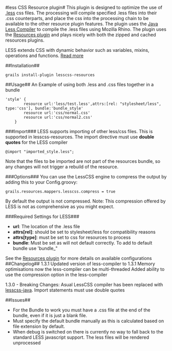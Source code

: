 #less CSS Resource plugin#
This plugin is designed to optimize the use of <a href="http://www.lesscss.org">.less</a> css files. The processing will compile specified .less files into their .css counterparts, and place the css into the processing chain to be available to the other resource plugin features. The plugin uses the <a href="https://github.com/marceloverdijk/lesscss-java">Java Less Compiler</a> to compile the .less files using Mozilla Rhino. The plugin uses the <a href="http://www.grails.org/plugin/resources">Resources plugin</a> and plays nicely with both the zipped and cached resources plugins.

LESS extends CSS with dynamic behavior such as variables, mixins, operations and functions. <a href="http://www.lesscss.org">Read more</a>


##Installation##
<pre><code>grails install-plugin lesscss-resources</code></pre>

##Usage##
An Example of using both .less and .css files together in a bundle
<pre><code>'style' {
        resource url:'less/test.less',attrs:[rel: "stylesheet/less", type:'css'], bundle:'bundle_style'
        resource url:'css/normal.css'
        resource url:'css/normal2.css'
    }
</code></pre>

###Import###
LESS supports importing of other less/css files. This is supported in lesscss-resources. The import directive must use <b>double quotes</b> for the LESS compiler
<pre><code>@import "imported_style.less";
</code></pre>

Note that the files to be imported are not part of the resources bundle, so any changes will not trigger a rebuild of the resource.

###Options###
You can use the LessCSS engine to compress the output by adding this to your Config.groovy:
<pre><code>grails.resources.mappers.lesscss.compress = true</code></pre>

By default the output is not compressed. Note: This compression offered by LESS is not as comprehensive as you might expect.

###Required Settings for LESS###
<ul>
<li><b>url</b>: The location of the .less file</li>
<li><b>attrs[rel]</b>: should be set to stylesheet/less for compatibility reasons</li>
<li><b>attrs[type]</b>: must be set to css for resources to process</li>
<li><b>bundle</b>: Must be set as will not default correctly. To add to default bundle use 'bundle_<module name>"</li>
</ul>


See the <a href="http://www.grails.org/plugin/resources">Resources plugin</a> for more details on available configurations
##Changelog##
1.3.1
Updated version of less-compiler to 1.3.1
Memory optimisations now the less-compiler can be multi-threaded
Added ability to use the compression option in the less-compiler

1.3.0 - Breaking Changes:
Asual LessCSS compiler has been replaced with <a href="https://github.com/marceloverdijk/lesscss-java">lesscss-java</a>.
Import statements must use double quotes

##Issues##
<ul>
    <li>For the Bundle to work you must have a .css file at the end of the bundle, even if it is just a blank file.</li>
    <li>Must specify the default bundle manually as this is calculated based on file extension by default.</li>
    <li>When debug is switched on there is currently no way to fall back to the standard LESS javascript support. The less files will be rendered unprocessed</li>
</ul>
